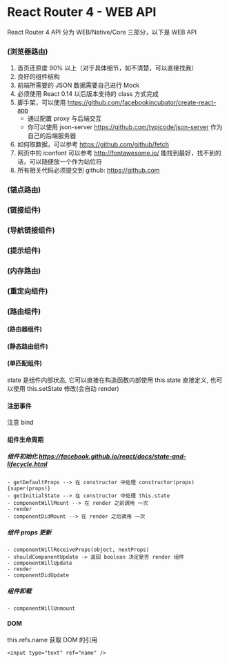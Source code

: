 # React Router 4 - WEB API
React Router 4 API 分为 WEB/Native/Core 三部分，以下是 WEB API

### <BrowserRouter> (浏览器路由)

1. 首页还原度 90% 以上（对于具体细节，如不清楚，可以直接找我）
2. 良好的组件结构
3. 前端所需要的 JSON 数据需要自己进行 Mock
4. 必须使用 React 0.14 以后版本支持的 class 方式完成
5. 脚手架，可以使用 https://github.com/facebookincubator/create-react-app
    - 通过配置 proxy 与后端交互
    - 你可以使用 json-server https://github.com/typicode/json-server 作为自己的后端服务器
6. 如何取数据，可以参考 https://github.com/github/fetch
7. 网页中的 iconfont 可以参考 http://fontawesome.io/ 能找到最好，找不到的话，可以随便放一个作为站位符
8. 所有相关代码必须提交到 github: https://github.com

### <HashRouter> (锚点路由)

### <Link> (链接组件)

### <NavLink> (导航链接组件)

### <Prompt> (提示组件)

### <MemoryRouter> (内存路由)

### <Redirect> (重定向组件)

### <Route> (路由组件)

#### <Router> (路由器组件)

#### <StaticRouter> (静态路由组件)

#### <Switch> (单匹配组件)

state 是组件内部状态, 它可以直接在构造函数内部使用 this.state 直接定义, 也可以使用 this.setState 修改(会自动 render)

#### 注册事件

注意 bind


#### 组件生命周期

##### 组件初始化 https://facebook.github.io/react/docs/state-and-lifecycle.html
    - getDefaultProps --> 在 constructor 中处理 constructor(props){super(props)}
    - getInitialState --> 在 constructor 中处理 this.state
    - componentWillMount --> 在 render 之前调用 一次
    - render
    - componentDidMount --> 在 render 之后调用 一次

##### 组件 props 更新
    - componentWillReceiveProps(object, nextProps)
    - shouldComponentUpdate -> 返回 boolean 决定是否 render 组件
    - componentWillUpdate
    - render
    - componentDidUpdate

##### 组件卸载
    - componentWillUnmount


#### DOM

this.refs.name 获取 DOM 的引用

```
<input type="text" ref="name" />
```
